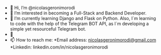 - 👋 Hi, I’m @nicolasgeronimorodi
- 👀 I’m interested in becoming a Full-Stack and Backend Developer.
- 🌱 I’m currently learning Django and Flask on Python. Also, I´m learning to code with the help of the Telegram BOT API, as I´m developing a simple yet
    resourceful Telegram bot.
- 💞️ 
- 📫 How to reach me: 
    *Email address: nicolasgeronimorodi@gmail.com
    *Linkedin: linkedin.com/in/nicolasgeronimorodi        

<!---
nicolasgeronimorodi/nicolasgeronimorodi is a ✨ special ✨ repository because its `README.md` (this file) appears on your GitHub profile.
You can click the Preview link to take a look at your changes.
--->
